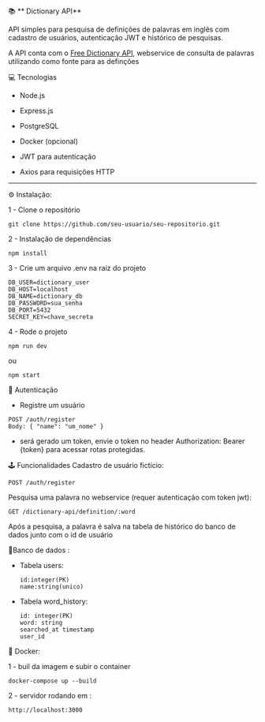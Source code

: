 📚 ** Dictionary API** 


API simples para pesquisa de definições de palavras em inglês com cadastro de usuários, autenticação JWT e histórico de pesquisas. 

A API conta com o  [Free Dictionary API]([url](https://dictionaryapi.dev/)), webservice de consulta de palavras utilizando como fonte para as definções

💻 Tecnologias

 - Node.js

- Express.js

 - PostgreSQL

 - Docker (opcional)

 - JWT para autenticação

 - Axios para requisições HTTP

---------------------------------------------------------------------------
⚙ Instalação: 

1 - Clone o repositório
```
git clone https://github.com/seu-usuario/seu-repositorio.git

```
2 - Instalação de dependências
```
npm install

```
3 - Crie um arquivo .env na raiz do projeto
```
DB_USER=dictionary_user
DB_HOST=localhost
DB_NAME=dictionary_db
DB_PASSWORD=sua_senha
DB_PORT=5432
SECRET_KEY=chave_secreta
````
4 - Rode o projeto 
````
npm run dev 
````
ou 
````
npm start
````


🔐 Autenticação
- Registre um usuário
````
POST /auth/register
Body: { "name": "um_nome" }
````
- será gerado um token, envie o token no header Authorization: Bearer {token} para acessar rotas protegidas.


🕹 Funcionalidades
Cadastro de usuário fictício:
````
POST /auth/register
`````

Pesquisa uma palavra no webservice (requer autenticação com token jwt):
````
GET /dictionary-api/definition/:word
````
Após a pesquisa, a palavra é salva na tabela de histórico do banco de dados junto com o id de usuário


💾Banco de dados : 

- Tabela users:
  ```
  id:integer(PK)
  name:string(unico)

  ````
- Tabela word_history:
  ```
  id: integer(PK)
  word: string
  searched_at timestamp
  user_id
  
  ````

🐳 Docker:

1 - buil da imagem e subir o container

````
docker-compose up --build
````

2 - servidor rodando em :
````
http://localhost:3000
````
  
